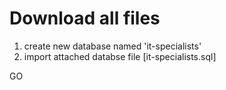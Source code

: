 <h1>Download all files</h1>
<ol>
  <li>create new database named 'it-specialists'</li>
  <li>import attached databse file [it-specialists.sql]</li>
</ol>
GO
